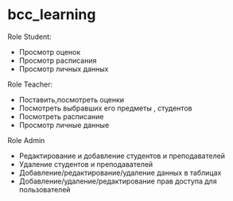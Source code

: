 # bcc_learning
Role Student:
- Просмотр оценок
- Просмотр расписания
- Просмотр личных данных


Role Teacher:
- Поставить,посмотреть оценки
- Посмотреть выбравших его предметы , студентов
- Посмотреть расписание
- Просмотр личные данные

Role Admin
- Редактирование и добавление студентов и преподавателей
- Удаление студентов и преподавателей
- Добавление/редактирование/удаление данных в таблицах
- Добавление/удаление/редактирование прав доступа для пользователей
